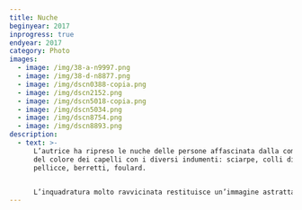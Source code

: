 ```yaml
---
title: Nuche
beginyear: 2017
inprogress: true
endyear: 2017
category: Photo
images:
  - image: /img/38-a-n9997.png
  - image: /img/38-d-n8877.png
  - image: /img/dscn0388-copia.png
  - image: /img/dscn2152.png
  - image: /img/dscn5018-copia.png
  - image: /img/dscn5034.png
  - image: /img/dscn8754.png
  - image: /img/dscn8893.png
description:
  - text: >-
      L’autrice ha ripreso le nuche delle persone affascinata dalla combinazione
      del colore dei capelli con i diversi indumenti: sciarpe, colli di
      pellicce, berretti, foulard.


      L’inquadratura molto ravvicinata restituisce un’immagine astratta dove il colore emerge sulla forma.
---
```

